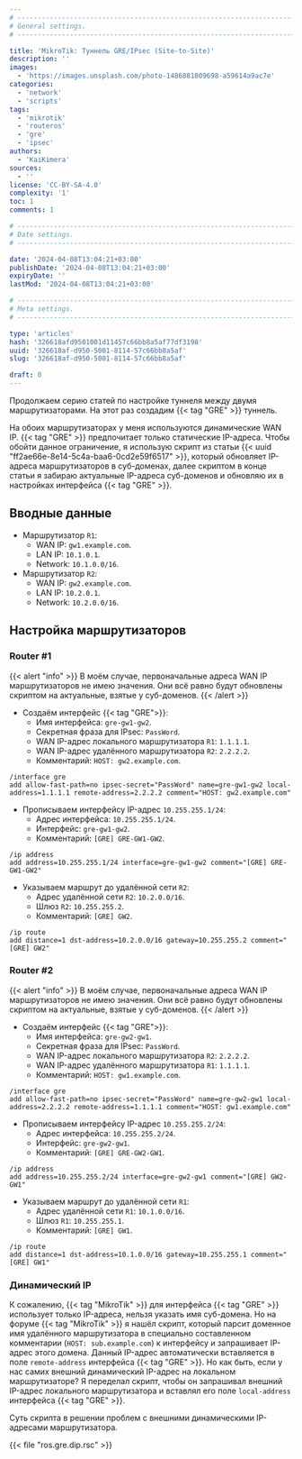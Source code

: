 ```yaml
---
# -------------------------------------------------------------------------------------------------------------------- #
# General settings.
# -------------------------------------------------------------------------------------------------------------------- #

title: 'MikroTik: Туннель GRE/IPsec (Site-to-Site)'
description: ''
images:
  - 'https://images.unsplash.com/photo-1486881809698-a59614a9ac7e'
categories:
  - 'network'
  - 'scripts'
tags:
  - 'mikrotik'
  - 'routeros'
  - 'gre'
  - 'ipsec'
authors:
  - 'KaiKimera'
sources:
  - ''
license: 'CC-BY-SA-4.0'
complexity: '1'
toc: 1
comments: 1

# -------------------------------------------------------------------------------------------------------------------- #
# Date settings.
# -------------------------------------------------------------------------------------------------------------------- #

date: '2024-04-08T13:04:21+03:00'
publishDate: '2024-04-08T13:04:21+03:00'
expiryDate: ''
lastMod: '2024-04-08T13:04:21+03:00'

# -------------------------------------------------------------------------------------------------------------------- #
# Meta settings.
# -------------------------------------------------------------------------------------------------------------------- #

type: 'articles'
hash: '326618afd9501001d11457c66bb8a5af77df3198'
uuid: '326618af-d950-5001-8114-57c66bb8a5af'
slug: '326618af-d950-5001-8114-57c66bb8a5af'

draft: 0
---
```


Продолжаем серию статей по настройке туннеля между двумя маршрутизаторами. На этот раз создадим {{< tag "GRE" >}} туннель.

<!--more-->

На обоих маршрутизаторах у меня используются динамические WAN IP. {{< tag "GRE" >}} предпочитает только статические IP-адреса. Чтобы обойти данное ограничение, я использую скрипт из статьи {{< uuid "ff2ae66e-8e14-5c4a-baa6-0cd2e59f6517" >}}, который обновляет IP-адреса маршрутизаторов в суб-доменах, далее скриптом в конце статьи я забираю актуальные IP-адреса суб-доменов и обновляю их в настройках интерфейса {{< tag "GRE" >}}.

## Вводные данные

- Маршрутизатор `R1`:
  - WAN IP: `gw1.example.com`.
  - LAN IP: `10.1.0.1`.
  - Network: `10.1.0.0/16`.
- Маршрутизатор `R2`:
  - WAN IP: `gw2.example.com`.
  - LAN IP: `10.2.0.1`.
  - Network: `10.2.0.0/16`.

## Настройка маршрутизаторов

### Router #1

{{< alert "info" >}}
В моём случае, первоначальные адреса WAN IP маршрутизаторов не имею значения. Они всё равно будут обновлены скриптом на актуальные, взятые у суб-доменов.
{{< /alert >}}

- Создаём интерфейс {{< tag "GRE">}}:
  - Имя интерфейса: `gre-gw1-gw2`.
  - Секретная фраза для IPsec: `PassWord`.
  - WAN IP-адрес локального маршрутизатора `R1`: `1.1.1.1`.
  - WAN IP-адрес удалённого маршрутизатора `R2`: `2.2.2.2`.
  - Комментарий: `HOST: gw2.example.com`.

```routeros
/interface gre
add allow-fast-path=no ipsec-secret="PassWord" name=gre-gw1-gw2 local-address=1.1.1.1 remote-address=2.2.2.2 comment="HOST: gw2.example.com"
```

- Прописываем интерфейсу IP-адрес `10.255.255.1/24`:
  - Адрес интерфейса: `10.255.255.1/24`.
  - Интерфейс: `gre-gw1-gw2`.
  - Комментарий: `[GRE] GRE-GW1-GW2`.

```routeros
/ip address
add address=10.255.255.1/24 interface=gre-gw1-gw2 comment="[GRE] GRE-GW1-GW2"
```

- Указываем маршрут до удалённой сети `R2`:
  - Адрес удалённой сети `R2`: `10.2.0.0/16`.
  - Шлюз `R2`: `10.255.255.2`.
  - Комментарий: `[GRE] GW2`.

```routeros
/ip route
add distance=1 dst-address=10.2.0.0/16 gateway=10.255.255.2 comment="[GRE] GW2"
```

### Router #2

{{< alert "info" >}}
В моём случае, первоначальные адреса WAN IP маршрутизаторов не имею значения. Они всё равно будут обновлены скриптом на актуальные, взятые у суб-доменов.
{{< /alert >}}

- Создаём интерфейс {{< tag "GRE">}}:
  - Имя интерфейса: `gre-gw2-gw1`.
  - Секретная фраза для IPsec: `PassWord`.
  - WAN IP-адрес локального маршрутизатора `R2`: `2.2.2.2`.
  - WAN IP-адрес удалённого маршрутизатора `R1`: `1.1.1.1`.
  - Комментарий: `HOST: gw1.example.com`.

```routeros
/interface gre
add allow-fast-path=no ipsec-secret="PassWord" name=gre-gw2-gw1 local-address=2.2.2.2 remote-address=1.1.1.1 comment="HOST: gw1.example.com"
```

- Прописываем интерфейсу IP-адрес `10.255.255.2/24`:
  - Адрес интерфейса: `10.255.255.2/24`.
  - Интерфейс: `gre-gw2-gw1`.
  - Комментарий: `[GRE] GRE-GW2-GW1`.

```routeros
/ip address
add address=10.255.255.2/24 interface=gre-gw2-gw1 comment="[GRE] GW2-GW1"
```

- Указываем маршрут до удалённой сети `R1`:
  - Адрес удалённой сети `R1`: `10.1.0.0/16`.
  - Шлюз `R1`: `10.255.255.1`.
  - Комментарий: `[GRE] GW1`.

```routeros
/ip route
add distance=1 dst-address=10.1.0.0/16 gateway=10.255.255.1 comment="[GRE] GW1"
```

### Динамический IP

К сожалению, {{< tag "MikroTik" >}} для интерфейса {{< tag "GRE" >}} использует только IP-адреса, нельзя указать имя суб-домена. Но на форуме {{< tag "MikroTik" >}} я нашёл скрипт, который парсит доменное имя удалённого маршрутизатора в специально составленном комментарии (`HOST: sub.example.com`) к интерфейсу и запрашивает IP-адрес этого домена. Данный IP-адрес автоматически вставляется в поле `remote-address` интерфейса {{< tag "GRE" >}}. Но как быть, если у нас самих внешний динамический IP-адрес на локальном маршрутизаторе? Я переделал скрипт, чтобы он запрашивал внешний IP-адрес локального маршрутизатора и вставлял его поле `local-address` интерфейса {{< tag "GRE" >}}.

Суть скрипта в решении проблем с внешними динамическими IP-адресами маршрутизатора.

{{< file "ros.gre.dip.rsc" >}}
